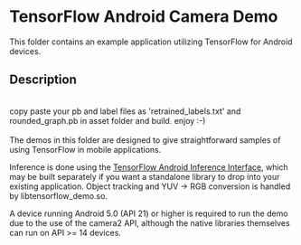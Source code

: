 # TensorFlow Android Camera Demo

This folder contains an example application utilizing TensorFlow for Android
devices.

## Description
<br/>
copy paste your pb and label files as 'retrained_labels.txt' and rounded_graph.pb in asset folder and build. enjoy :-)
<br/><br/>
The demos in this folder are designed to give straightforward samples of using
TensorFlow in mobile applications.

Inference is done using the [TensorFlow Android Inference Interface](../../../tensorflow/contrib/android),
which may be built separately if you want a standalone library to drop into your
existing application. Object tracking and YUV -> RGB conversion is handled by
libtensorflow_demo.so.

A device running Android 5.0 (API 21) or higher is required to run the demo due
to the use of the camera2 API, although the native libraries themselves can run
on API >= 14 devices.
